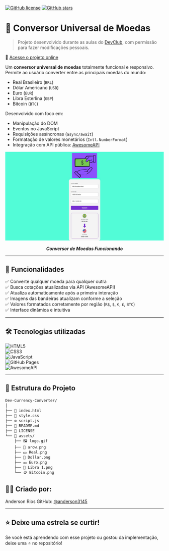 [![GitHub license](https://img.shields.io/github/license/Anderson3145/Dev-Currency-Converter?style=for-the-badge&color=blue)](https://github.com/Anderson3145/Dev-Currency-Converter/blob/master/LICENSE)
[![GitHub stars](https://img.shields.io/github/stars/Anderson3145/Dev-Currency-Converter?style=social)](https://github.com/Anderson3145/Dev-Currency-Converter)

# 💸 Conversor Universal de Moedas

> Projeto desenvolvido durante as aulas do [DevClub](https://devclub.com.br), com permissão para fazer modificações pessoais.

🔗 [Acesse o projeto online](https://anderson3145.github.io/Dev-Currency-Converter/)

Um **conversor universal de moedas** totalmente funcional e responsivo. Permite ao usuário converter entre as principais moedas do mundo:
- Real Brasileiro (`BRL`)
- Dólar Americano (`USD`)
- Euro (`EUR`)
- Libra Esterlina (`GBP`)
- Bitcoin (`BTC`)

Desenvolvido com foco em:
- Manipulação do DOM
- Eventos no JavaScript
- Requisições assíncronas (`async/await`)
- Formatação de valores monetários (`Intl.NumberFormat`)
- Integração com API pública: [AwesomeAPI](https://economia.awesomeapi.com.br)

<div align="center">
  <img src="https://raw.githubusercontent.com/Anderson3145/Dev-Currency-Converter/2c1ceabb33ce05a8ff877c86bfe7dacb0da3a8a0/assets/currency-converter.jpg" alt="Print do Conversor de Moedas" width="600"/>
  <p><i><b>Conversor de Moedas Funcionando</b></i></p>
</div>

---

## 🧠 Funcionalidades

✅ Converte qualquer moeda para qualquer outra  
✅ Busca cotações atualizadas via API (AwesomeAPI)  
✅ Atualiza automaticamente após a primeira interação  
✅ Imagens das bandeiras atualizam conforme a seleção  
✅ Valores formatados corretamente por região (`R$`, `$`, `€`, `£`, `BTC`)  
✅ Interface dinâmica e intuitiva

---

## 🛠 Tecnologias utilizadas

![HTML5](https://img.shields.io/badge/HTML5-E34F26?style=for-the-badge&logo=html5&logoColor=white)  
![CSS3](https://img.shields.io/badge/CSS3-1572B6?style=for-the-badge&logo=css3&logoColor=white)  
![JavaScript](https://img.shields.io/badge/JavaScript-F7DF1E?style=for-the-badge&logo=javascript&logoColor=black)  
![GitHub Pages](https://img.shields.io/badge/GitHub_Pages-2ea44f?style=for-the-badge&logo=github&logoColor=white)  
![AwesomeAPI](https://img.shields.io/badge/API-AwesomeAPI-blueviolet?style=for-the-badge&logo=webflow&logoColor=white)

---

## 📁 Estrutura do Projeto
```
Dev-Currency-Converter/
│
├── 🧾 index.html
├── 🎨 style.css
├── ⚙️ script.js
├── 📄 README.md
├── 📜 LICENSE
└── 📁 assets/
    ├── 🖼️ logo.gif
    ├── 🔁 arow.png
    ├── 💵 Real.png
    ├── 💸 Dollar.png
    ├── 💶 Euro.png
    ├── 🏦 Libra 1.png
    └── 🪙 Bitcoin.png
```
      
      
      
## 🙋‍♂️ Criado por:

Anderson Rios
GitHub: [@anderson3145](https://github.com/anderson3145)  

---

## ⭐ Deixe uma estrela se curtir!

Se você está aprendendo com esse projeto ou gostou da implementação, deixe uma ⭐ no repositório!
